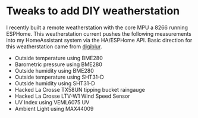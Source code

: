 # Tweaks to add DIY weatherstation

I recently built a remote weatherstation with the core MPU a 8266
running ESPHome. This weatherstation current pushes the following
measurements into my HomeAssistant system via the HA/ESPHome API.
Basic direction for this weatherstation came from [digiblur](https://www.youtube.com/watch?v=VUqOIPVbeF0).

* Outside temperature using BME280 
* Barometric pressure using BME280
* Outside humidity using BME280
* Outside temperature using SHT31-D
* Outside humidity using SHT31-D
* Hacked La Crosse TX58UN tipping bucket raingauge
* Hacked La Crosse LTV-W1 Wind Speed Sensor
* UV Index using VEML6075 UV
* Ambient Light using  MAX44009


